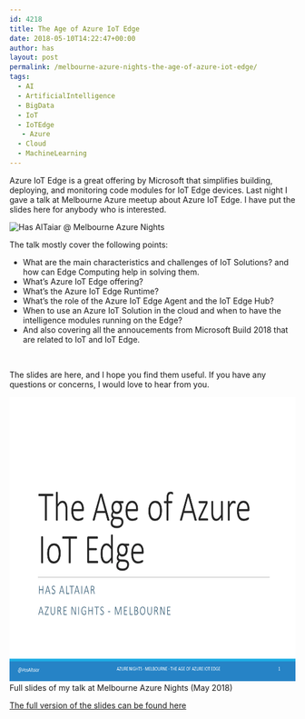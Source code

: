 ```yaml
---
id: 4218
title: The Age of Azure IoT Edge
date: 2018-05-10T14:22:47+00:00
author: has
layout: post
permalink: /melbourne-azure-nights-the-age-of-azure-iot-edge/
tags:
  - AI
  - ArtificialIntelligence
  - BigData
  - IoT
  - IoTEdge
   - Azure
  - Cloud
  - MachineLearning
---
```

Azure IoT Edge is a great offering by Microsoft that simplifies building, deploying, and monitoring code modules for IoT Edge devices. Last night I gave a talk at Melbourne Azure meetup about Azure IoT Edge. I have put the slides here for anybody who is interested.

<img src="/wp-content/uploads/2018/05/has-iot.png" alt="Has AlTaiar @ Melbourne Azure Nights" height="500" />

The talk mostly cover the following points:

  * What are the main characteristics and challenges of IoT Solutions? and how can Edge Computing help in solving them.
  * What&#8217;s Azure IoT Edge offering?
  * What&#8217;s the Azure IoT Edge Runtime?
  * What&#8217;s the role of the Azure IoT Edge Agent and the IoT Edge Hub?
  * When to use an Azure IoT Solution in the cloud and when to have the intelligence modules running on the Edge?
  * And also covering all the annoucements from Microsoft Build 2018 that are related to IoT and IoT Edge.

&nbsp;

The slides are here, and I hope you find them useful. If you have any questions or concerns, I would love to hear from you.

<a target="_blank" href="/wp-content/uploads/2018/05/The-Age-of-Azure-IoT-Edge.pdf">
  <img src="/wp-content/uploads/2018/05/Azure-IoT-Edge-v3_2.png" alt="The Age of Azure IoT Edge - By Has AlTaiar" height="500" />
</a>
<span>Full slides of my talk at Melbourne Azure Nights (May 2018)</span> 

[The full version of the slides can be found here](https://www.hasaltaiar.com.au/wp-content/uploads/2018/05/The-Age-of-Azure-IoT-Edge.pdf)
